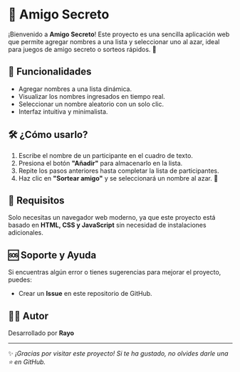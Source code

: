 # 🎁 Amigo Secreto

¡Bienvenido a **Amigo Secreto**! Este proyecto es una sencilla aplicación web que permite agregar nombres a una lista y seleccionar uno al azar, ideal para juegos de amigo secreto o sorteos rápidos. 🎉

## 🚀 Funcionalidades
- Agregar nombres a una lista dinámica.
- Visualizar los nombres ingresados en tiempo real.
- Seleccionar un nombre aleatorio con un solo clic.
- Interfaz intuitiva y minimalista.

## 🛠️ ¿Cómo usarlo?
1. Escribe el nombre de un participante en el cuadro de texto.
2. Presiona el botón **"Añadir"** para almacenarlo en la lista.
3. Repite los pasos anteriores hasta completar la lista de participantes.
4. Haz clic en **"Sortear amigo"** y se seleccionará un nombre al azar. 🎲

## 📌 Requisitos
Solo necesitas un navegador web moderno, ya que este proyecto está basado en **HTML, CSS y JavaScript** sin necesidad de instalaciones adicionales.

## 🆘 Soporte y Ayuda
Si encuentras algún error o tienes sugerencias para mejorar el proyecto, puedes:
- Crear un **Issue** en este repositorio de GitHub.

## 👨‍💻 Autor
Desarrollado por **Rayo**  

---

✨ *¡Gracias por visitar este proyecto! Si te ha gustado, no olvides darle una ⭐ en GitHub.*  
